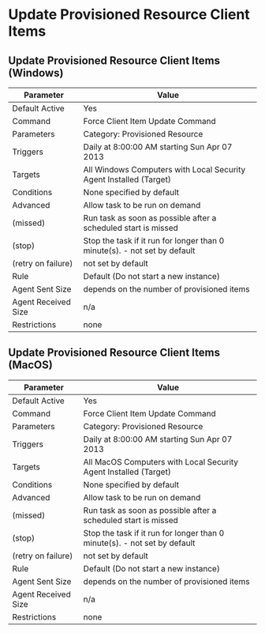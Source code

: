 [title]: # (Update Provisioned Resource Client Items)
[tags]: # (task)
[priority]: # (5)
# Update Provisioned Resource Client Items

## Update Provisioned Resource Client Items (Windows)

| Parameter | Value |
| ----- | ----- |
| Default Active | Yes |
| Command | Force Client Item Update Command |
| Parameters | Category: Provisioned Resource |
| Triggers | Daily at 8:00:00 AM starting Sun Apr 07 2013 |
| Targets | All Windows Computers with Local Security Agent Installed (Target) |
| Conditions | None specified by default |
| Advanced | Allow task to be run on demand |
| (missed) | Run task as soon as possible after a scheduled start is missed |
| (stop) | Stop the task if it run for longer than 0 minute(s). - not set by default |
| (retry on failure) | not set by default |
| Rule | Default (Do not start a new instance) |
| Agent Sent Size | depends on the number of provisioned items |
| Agent Received Size | n/a |
| Restrictions | none |

## Update Provisioned Resource Client Items (MacOS)

| Parameter | Value |
| ----- | ----- |
| Default Active | Yes |
| Command | Force Client Item Update Command |
| Parameters | Category: Provisioned Resource |
| Triggers | Daily at 8:00:00 AM starting Sun Apr 07 2013 |
| Targets | All MacOS Computers with Local Security Agent Installed (Target) |
| Conditions | None specified by default |
| Advanced | Allow task to be run on demand |
| (missed) | Run task as soon as possible after a scheduled start is missed |
| (stop) | Stop the task if it run for longer than 0 minute(s). - not set by default |
| (retry on failure) | not set by default |
| Rule | Default (Do not start a new instance) |
| Agent Sent Size | depends on the number of provisioned items |
| Agent Received Size | n/a |
| Restrictions | none |
